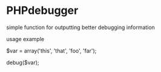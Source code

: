 # PHPdebugger
simple function for outputting better debugging information

usage example


$var = array('this', 'that', 'foo', 'far');

debug($var);


